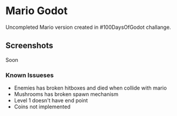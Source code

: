 # Mario Godot

Uncompleted Mario version created in #100DaysOfGodot challange.

## Screenshots

Soon

### Known Issueses

* Enemies has broken hitboxes and died when collide with mario
* Mushrooms has broken spawn mechanism
* Level 1 doesn't have end point
* Coins not implemented